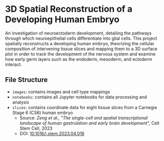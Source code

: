 # 3D Spatial Reconstruction of a Developing Human Embryo
An investigation of neuroectoderm development, detailing the pathways through which neuroepithelial cells differentiate into glial cells. This project spatially reconstructs a developing human embryo, theorizing the cellular composition of intervening tissue slices and mapping them to a 3D surface plot in order to track the development of the nervous system and examine how early germ layers such as the endoderm, mesoderm, and ectoderm interact. 

## File Structure 
- `images`: contains images and cell type mappings
- `notebooks`: contains all Jupyter notebooks for data processing and analysis
- `slices`: contains coordinate data for eight tissue slices from a Carnegie Stage 6 (CS6) human embryo
    - Source: *Zeng et al., "The single-cell and spatial transcriptional landscape of human gastrulation and early brain development",* Cell Stem Cell, 2023  
    - DOI: [10.1016/j.stem.2023.04.016](https://doi.org/10.1016/j.stem.2023.04.016)
